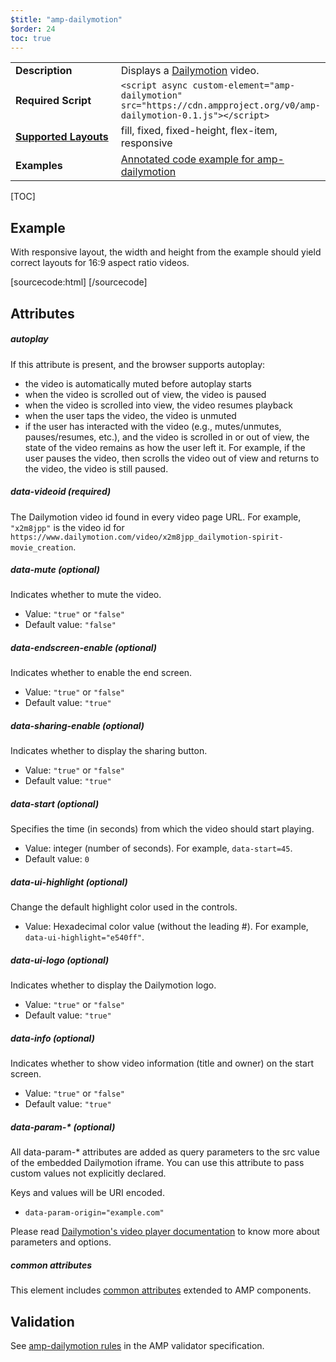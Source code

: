 ```yaml
---
$title: "amp-dailymotion"
$order: 24
toc: true
---
```


<!---
Copyright 2016 The AMP HTML Authors. All Rights Reserved.

Licensed under the Apache License, Version 2.0 (the "License");
you may not use this file except in compliance with the License.
You may obtain a copy of the License at

      http://www.apache.org/licenses/LICENSE-2.0

Unless required by applicable law or agreed to in writing, software
distributed under the License is distributed on an "AS-IS" BASIS,
WITHOUT WARRANTIES OR CONDITIONS OF ANY KIND, either express or implied.
See the License for the specific language governing permissions and
limitations under the License.
-->



<table>
  <tr>
    <td width="40%"><strong>Description</strong></td>
    <td> Displays a <a href="http://www.dailymotion.com/">Dailymotion</a> video.</td>
  </tr>
  <tr>
    <td width="40%"><strong>Required Script</strong></td>
    <td><code>&lt;script async custom-element="amp-dailymotion" src="https://cdn.ampproject.org/v0/amp-dailymotion-0.1.js">&lt;/script></code></td>
  </tr>
  <tr>
    <td class="col-fourty"><strong><a href="https://www.ampproject.org/docs/guides/responsive/control_layout.html">Supported Layouts</a></strong></td>
    <td>fill, fixed, fixed-height, flex-item, responsive</td>
  </tr>
  <tr>
    <td width="40%"><strong>Examples</strong></td>
    <td><a href="https://ampbyexample.com/components/amp-dailymotion/">Annotated code example for amp-dailymotion</a></td>
  </tr>
</table>

[TOC]

## Example

With responsive layout, the width and height from the example should yield correct layouts for 16:9 aspect ratio videos.

[sourcecode:html]
<amp-dailymotion
    data-videoid="x2m8jpp"
    layout="responsive"
    width="480" height="270"></amp-dailymotion>
[/sourcecode]

## Attributes

##### autoplay

If this attribute is present, and the browser supports autoplay:

* the video is automatically muted before autoplay starts
* when the video is scrolled out of view, the video is paused
* when the video is scrolled into view, the video resumes playback
* when the user taps the video, the video is unmuted
* if the user has interacted with the video (e.g., mutes/unmutes, pauses/resumes, etc.), and the video is scrolled in or out of view, the state of the video remains as how the user left it.  For example, if the user pauses the video, then scrolls the video out of view and returns to the video, the video is still paused.

##### data-videoid (required)

The Dailymotion video id found in every video page URL. For example, `"x2m8jpp"` is the video id for `https://www.dailymotion.com/video/x2m8jpp_dailymotion-spirit-movie_creation`.

##### data-mute (optional)

Indicates whether to mute the video.

* Value: `"true"` or `"false"`
* Default value: `"false"`

##### data-endscreen-enable (optional)

Indicates whether to enable the end screen.

* Value: `"true"` or `"false"`
* Default value: `"true"`

##### data-sharing-enable (optional)

Indicates whether to display the sharing button.

* Value: `"true"` or `"false"`
* Default value: `"true"`

##### data-start (optional)

Specifies the time (in seconds) from which the video should start playing.

* Value: integer (number of seconds). For example, `data-start=45`.
* Default value: `0`

##### data-ui-highlight (optional)

Change the default highlight color used in the controls.

* Value: Hexadecimal color value (without the leading #). For example, `data-ui-highlight="e540ff"`.

##### data-ui-logo (optional)

Indicates whether to display the Dailymotion logo.

* Value: `"true"` or `"false"`
* Default value: `"true"`

##### data-info (optional)

Indicates whether to show video information (title and owner) on the start screen.

* Value: `"true"` or `"false"`
* Default value: `"true"`

##### data-param-* (optional)

All data-param-* attributes are added as query parameters to the src value of the embedded Dailymotion iframe. You can use this attribute to pass custom values not explicitly declared.

Keys and values will be URI encoded.

* `data-param-origin="example.com"`

Please read [Dailymotion\'s video player documentation](https://developer.dailymotion.com/player#player-parameters) to know more about parameters and options.

##### common attributes

This element includes [common attributes](https://www.ampproject.org/docs/reference/common_attributes) extended to AMP components.

## Validation

See [amp-dailymotion rules](https://github.com/ampproject/amphtml/blob/master/extensions/amp-dailymotion/validator-amp-dailymotion.protoascii) in the AMP validator specification.
